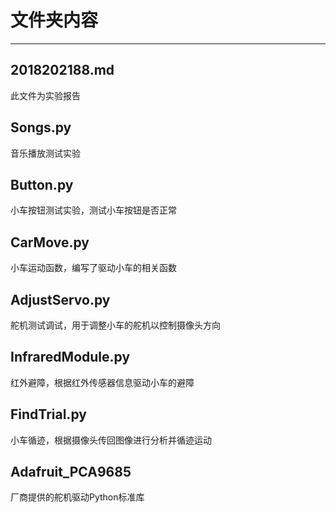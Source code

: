 # 文件夹内容
***
## 2018202188.md
此文件为实验报告  

## Songs.py
音乐播放测试实验  

## Button.py
小车按钮测试实验，测试小车按钮是否正常  

## CarMove.py
小车运动函数，编写了驱动小车的相关函数  

## AdjustServo.py
舵机测试调试，用于调整小车的舵机以控制摄像头方向  

## InfraredModule.py
红外避障，根据红外传感器信息驱动小车的避障  

## FindTrial.py
小车循迹，根据摄像头传回图像进行分析并循迹运动  

## Adafruit_PCA9685
厂商提供的舵机驱动Python标准库  
